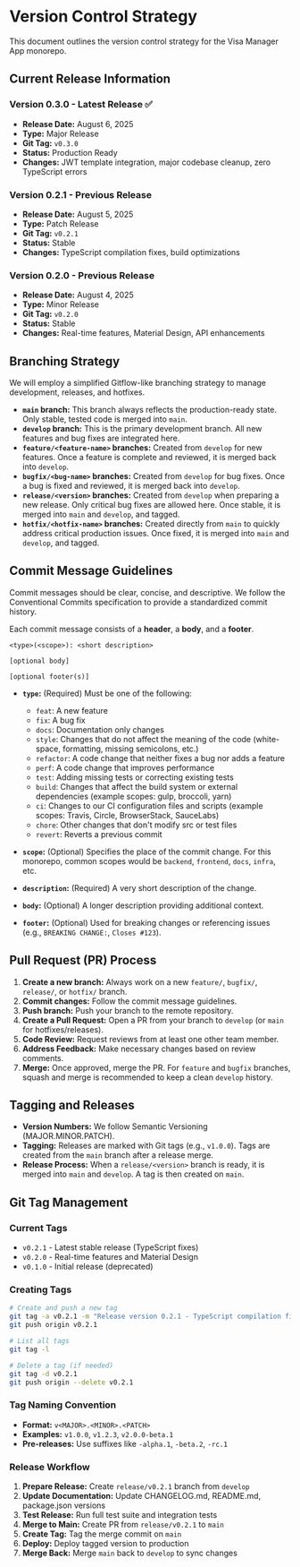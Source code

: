 # Version Control Strategy

This document outlines the version control strategy for the Visa Manager App monorepo.

## Current Release Information

### Version 0.3.0 - Latest Release ✅

- **Release Date:** August 6, 2025
- **Type:** Major Release
- **Git Tag:** `v0.3.0`
- **Status:** Production Ready
- **Changes:** JWT template integration, major codebase cleanup, zero TypeScript errors

### Version 0.2.1 - Previous Release

- **Release Date:** August 5, 2025
- **Type:** Patch Release
- **Git Tag:** `v0.2.1`
- **Status:** Stable
- **Changes:** TypeScript compilation fixes, build optimizations

### Version 0.2.0 - Previous Release

- **Release Date:** August 4, 2025
- **Type:** Minor Release
- **Git Tag:** `v0.2.0`
- **Status:** Stable
- **Changes:** Real-time features, Material Design, API enhancements

## Branching Strategy

We will employ a simplified Gitflow-like branching strategy to manage development, releases, and hotfixes.

- **`main` branch:** This branch always reflects the production-ready state. Only stable, tested code is merged into `main`.
- **`develop` branch:** This is the primary development branch. All new features and bug fixes are integrated here.
- **`feature/<feature-name>` branches:** Created from `develop` for new features. Once a feature is complete and reviewed, it is merged back into `develop`.
- **`bugfix/<bug-name>` branches:** Created from `develop` for bug fixes. Once a bug is fixed and reviewed, it is merged back into `develop`.
- **`release/<version>` branches:** Created from `develop` when preparing a new release. Only critical bug fixes are allowed here. Once stable, it is merged into `main` and `develop`, and tagged.
- **`hotfix/<hotfix-name>` branches:** Created directly from `main` to quickly address critical production issues. Once fixed, it is merged into `main` and `develop`, and tagged.

## Commit Message Guidelines

Commit messages should be clear, concise, and descriptive. We follow the Conventional Commits specification to provide a standardized commit history.

Each commit message consists of a **header**, a **body**, and a **footer**.

```
<type>(<scope>): <short description>

[optional body]

[optional footer(s)]
```

- **`type`:** (Required) Must be one of the following:
  - `feat`: A new feature
  - `fix`: A bug fix
  - `docs`: Documentation only changes
  - `style`: Changes that do not affect the meaning of the code (white-space, formatting, missing semicolons, etc.)
  - `refactor`: A code change that neither fixes a bug nor adds a feature
  - `perf`: A code change that improves performance
  - `test`: Adding missing tests or correcting existing tests
  - `build`: Changes that affect the build system or external dependencies (example scopes: gulp, broccoli, yarn)
  - `ci`: Changes to our CI configuration files and scripts (example scopes: Travis, Circle, BrowserStack, SauceLabs)
  - `chore`: Other changes that don't modify src or test files
  - `revert`: Reverts a previous commit

- **`scope`:** (Optional) Specifies the place of the commit change. For this monorepo, common scopes would be `backend`, `frontend`, `docs`, `infra`, etc.

- **`description`:** (Required) A very short description of the change.

- **`body`:** (Optional) A longer description providing additional context.

- **`footer`:** (Optional) Used for breaking changes or referencing issues (e.g., `BREAKING CHANGE:`, `Closes #123`).

## Pull Request (PR) Process

1. **Create a new branch:** Always work on a new `feature/`, `bugfix/`, `release/`, or `hotfix/` branch.
2. **Commit changes:** Follow the commit message guidelines.
3. **Push branch:** Push your branch to the remote repository.
4. **Create a Pull Request:** Open a PR from your branch to `develop` (or `main` for hotfixes/releases).
5. **Code Review:** Request reviews from at least one other team member.
6. **Address Feedback:** Make necessary changes based on review comments.
7. **Merge:** Once approved, merge the PR. For `feature` and `bugfix` branches, squash and merge is recommended to keep a clean `develop` history.

## Tagging and Releases

- **Version Numbers:** We follow Semantic Versioning (MAJOR.MINOR.PATCH).
- **Tagging:** Releases are marked with Git tags (e.g., `v1.0.0`). Tags are created from the `main` branch after a release merge.
- **Release Process:** When a `release/<version>` branch is ready, it is merged into `main` and `develop`. A tag is then created on `main`.

## Git Tag Management

### Current Tags

- `v0.2.1` - Latest stable release (TypeScript fixes)
- `v0.2.0` - Real-time features and Material Design
- `v0.1.0` - Initial release (deprecated)

### Creating Tags

```bash
# Create and push a new tag
git tag -a v0.2.1 -m "Release version 0.2.1 - TypeScript compilation fixes"
git push origin v0.2.1

# List all tags
git tag -l

# Delete a tag (if needed)
git tag -d v0.2.1
git push origin --delete v0.2.1
```

### Tag Naming Convention

- **Format:** `v<MAJOR>.<MINOR>.<PATCH>`
- **Examples:** `v1.0.0`, `v1.2.3`, `v2.0.0-beta.1`
- **Pre-releases:** Use suffixes like `-alpha.1`, `-beta.2`, `-rc.1`

### Release Workflow

1. **Prepare Release:** Create `release/v0.2.1` branch from `develop`
2. **Update Documentation:** Update CHANGELOG.md, README.md, package.json versions
3. **Test Release:** Run full test suite and integration tests
4. **Merge to Main:** Create PR from `release/v0.2.1` to `main`
5. **Create Tag:** Tag the merge commit on `main`
6. **Deploy:** Deploy tagged version to production
7. **Merge Back:** Merge `main` back to `develop` to sync changes
